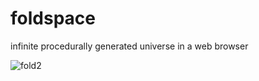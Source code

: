 # foldspace
infinite procedurally generated universe in a web browser

![fold2](https://github.com/user-attachments/assets/8715a34c-efce-43c4-ab56-9f6b1726c61a)
